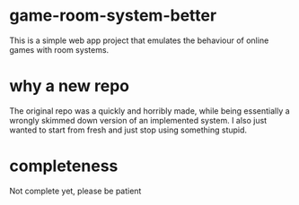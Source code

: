 # game-room-system-better
This is a simple web app project that emulates the behaviour of online games with room systems.

# why a new repo
The original repo was a quickly and horribly made, while being essentially a wrongly skimmed down version of an implemented system. I also just wanted to start from fresh and just stop using something stupid.

# completeness
Not complete yet, please be patient